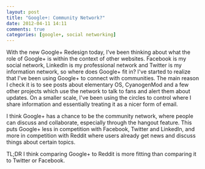 ```yaml
---
layout: post
title: "Google+: Community Network?"
date: 2012-04-11 14:11
comments: true
categories: [google+, social networking]
---
```


With the new Google+ Redesign today, I've been thinking about what the role of
Google+ is within the context of other websites. Facebook is my social network,
LinkedIn is my professional network and Twitter is my information network, so
where does Google+ fit in? I've started to realize that I've been using Google+
to connect with communities. The main reason I check it is to see posts about
elementary OS, CyanogenMod and a few other projects which use the network to 
talk to fans and alert them about updates. On a smaller scale, I've been using
the circles to control where I share information and essentially treating it as
a nicer form of email.

I think Google+ has a chance to be the community network, where people can
discuss and collaborate, especially through the hangout feature. This puts 
Google+ less in competition with Facebook, Twitter and LinkedIn, and more in
competition with Reddit where users already get news and discuss things about
certain topics.

TL;DR I think comparing Google+ to Reddit is more fitting than comparing it to
Twitter or Facebook.